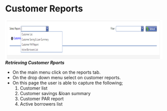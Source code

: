 # Customer Reports
![How to retrieve customer reports on the MFI Expert system](./images/Customer%20Reports.png "Customer Reports")\
***Retrieving Customer Rports***
- On the main menu click on the reports tab.
- On the drop down menu select on customer reports.
- On this page the user is able to capture the following;
  1.	Customer list
  2.	Customer savings &loan summary
  3.	Customer PAR report
  4.	Active borrowers list

